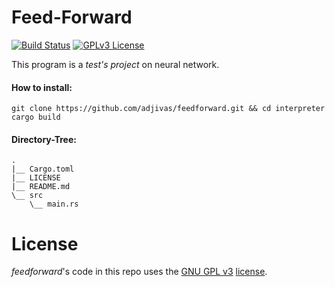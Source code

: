 Feed-Forward
============

[![Build Status](https://travis-ci.org/adjivas/interpreter.svg)](https://travis-ci.org/adjivas/feedforward)
[![GPLv3 License](http://img.shields.io/badge/license-GPLv3-blue.svg)](https://www.gnu.org/copyleft/gpl.html)

This program is a *test's project* on neural network.

#### How to install:

```shell
git clone https://github.com/adjivas/feedforward.git && cd interpreter
cargo build
```
#### Directory-Tree:

```shell
.
|__ Cargo.toml
|__ LICENSE
|__ README.md
\__ src
    \__ main.rs
```

# License
*feedforward*'s code in this repo uses the [GNU GPL v3](http://www.gnu.org/licenses/gpl-3.0.html) [license](https://github.com/adjivas/feedforward/blob/master/LICENSE).
